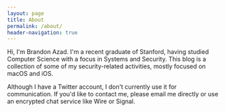 ```yaml
---
layout: page
title: About
permalink: /about/
header-navigation: true
---
```


Hi, I'm Brandon Azad. I'm a recent graduate of Stanford, having studied Computer Science with a
focus in Systems and Security. This blog is a collection of some of my security-related activities,
mostly focused on macOS and iOS.

Although I have a Twitter account, I don't currently use it for communication. If you'd like to
contact me, please email me directly or use an encrypted chat service like Wire or Signal.
